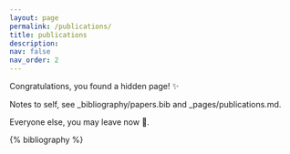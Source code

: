 ```yaml
---
layout: page
permalink: /publications/
title: publications
description: 
nav: false
nav_order: 2
---
```


Congratulations, you found a hidden page! :sparkles: 

Notes to self, see _bibliography/papers.bib and _pages/publications.md.

Everyone else, you may leave now :wave:.

<!-- _pages/publications.md -->
<div class="publications">

{% bibliography %}

</div>
